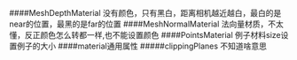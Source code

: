####MeshDepthMaterial
没有颜色，只有黑白，距离相机越近越白，最白的是near的位置，最黑的是far的位置
####MeshNormalMaterial 
法向量材质，不太懂，反正颜色怎么转都一样,也不能设置颜色
####PointsMaterial
例子材料size设置例子的大小
####material通用属性
#####clippingPlanes
不知道啥意思
